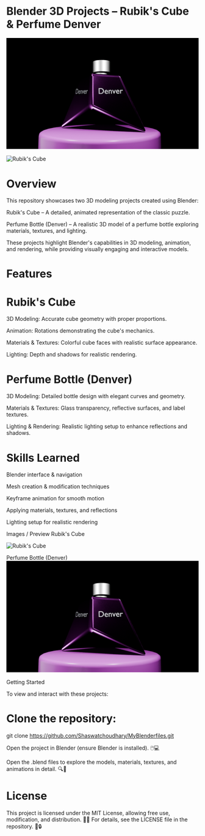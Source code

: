 # Blender 3D Projects – Rubik's Cube & Perfume Denver
![Perfume Bottle](./assets/perfume.png)

![Rubik's Cube](./assets/cube..png)


# Overview

This repository showcases two 3D modeling projects created using Blender:

Rubik's Cube – A detailed, animated representation of the classic puzzle.

Perfume Bottle (Denver) – A realistic 3D model of a perfume bottle exploring materials, textures, and lighting.

These projects highlight Blender's capabilities in 3D modeling, animation, and rendering, while providing visually engaging and interactive models.

# Features

# Rubik's Cube

3D Modeling: Accurate cube geometry with proper proportions.

Animation: Rotations demonstrating the cube's mechanics.

Materials & Textures: Colorful cube faces with realistic surface appearance.

Lighting: Depth and shadows for realistic rendering.

# Perfume Bottle (Denver)

3D Modeling: Detailed bottle design with elegant curves and geometry.

Materials & Textures: Glass transparency, reflective surfaces, and label textures.

Lighting & Rendering: Realistic lighting setup to enhance reflections and shadows.

# Skills Learned

Blender interface & navigation

Mesh creation & modification techniques

Keyframe animation for smooth motion

Applying materials, textures, and reflections

Lighting setup for realistic rendering

Images / Preview
Rubik's Cube

![Rubik's Cube](./assets/cube.png)



Perfume Bottle (Denver)
![Perfume Bottle](./assets/perfume.png)



Getting Started

To view and interact with these projects:

# Clone the repository:

git clone https://github.com/Shaswatchoudhary/MyBlenderfiles.git


Open the project in Blender (ensure Blender is installed). 🖱️💻

Open the .blend files to explore the models, materials, textures, and animations in detail. 🔍📂

# License

This project is licensed under the MIT License, allowing free use, modification, and distribution. 📝✨
For details, see the LICENSE file in the repository. 📄🔒
